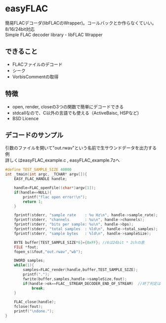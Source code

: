 # easyFLAC
簡易FLACデコーダ(libFLACのWrapper)。コールバックとか作らなくていい。8/16/24bit対応  
Simple FLAC decoder library - libFLAC Wrapper

## できること
+ FLACファイルのデコード
+ シーク
+ VorbisCommentの取得
 
 ## 特徴
 + open, render, closeの3つの関数で簡単にデコードできる
 + stdcallなので、C以外の言語でも使える（ActiveBaisc, HSPなど)
 + BSD Licence
 
## デコードのサンプル
引数のファイルを開いて"out.rwav"という名前で生サウンドデータを出力する例  
詳しくはeasyFLAC_example.c , easyFLAC_example.7zへ
```c
#define TEST_SAMPLE_SIZE 40000
int _tmain(int argc, _TCHAR* argv[]){
	EASY_FLAC_HANDLE handle;

	handle=FLAC_openFile((char*)argv[1]);
	if(handle==NULL){
		printf("flac open error!\n");
		return 1;
	}

	fprintf(stderr, "sample rate    : %u Hz\n", handle->sample_rate);
	fprintf(stderr, "channels       : %u\n", handle->channels);
	fprintf(stderr, "bits per sample: %u\n", handle->bps);
	fprintf(stderr, "total samples  : %ld\n", handle->total_samples);
	fprintf(stderr, "sample bytes   : %ld\n", handle->sampleSize);

	BYTE buffer[TEST_SAMPLE_SIZE*6]={0xFF};	//6は24bit * 2chの意
 	FILE *fout;
	fopen_s(&fout,"out.rwav","wb");

	DWORD samples;
	while(1){
		samples=FLAC_render(handle,buffer,TEST_SAMPLE_SIZE);
		printf(".");
		fwrite(buffer,samples,handle->sampleSize,fout);
		if(handle->ok==FLAC__STREAM_DECODER_END_OF_STREAM)  //終了判定はこのようにする
  		    break;
	}	
	
	FLAC_close(handle);
	fclose(fout);
	printf("\ndone.");
}
```
  
